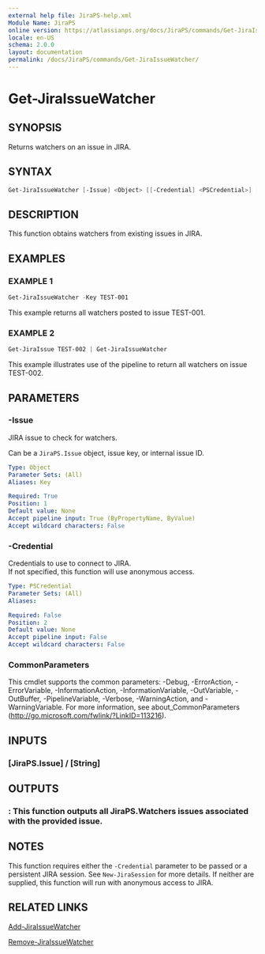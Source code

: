 ```yaml
---
external help file: JiraPS-help.xml
Module Name: JiraPS
online version: https://atlassianps.org/docs/JiraPS/commands/Get-JiraIssueWatcher/
locale: en-US
schema: 2.0.0
layout: documentation
permalink: /docs/JiraPS/commands/Get-JiraIssueWatcher/
---
```

# Get-JiraIssueWatcher

## SYNOPSIS

Returns watchers on an issue in JIRA.

## SYNTAX

```powershell
Get-JiraIssueWatcher [-Issue] <Object> [[-Credential] <PSCredential>] [<CommonParameters>]
```

## DESCRIPTION

This function obtains watchers from existing issues in JIRA.

## EXAMPLES

### EXAMPLE 1

```powershell
Get-JiraIssueWatcher -Key TEST-001
```

This example returns all watchers posted to issue TEST-001.

### EXAMPLE 2

```powershell
Get-JiraIssue TEST-002 | Get-JiraIssueWatcher
```

This example illustrates use of the pipeline to return all watchers on issue TEST-002.

## PARAMETERS

### -Issue

JIRA issue to check for watchers.

Can be a `JiraPS.Issue` object, issue key, or internal issue ID.

```yaml
Type: Object
Parameter Sets: (All)
Aliases: Key

Required: True
Position: 1
Default value: None
Accept pipeline input: True (ByPropertyName, ByValue)
Accept wildcard characters: False
```

### -Credential

Credentials to use to connect to JIRA.  
If not specified, this function will use anonymous access.

```yaml
Type: PSCredential
Parameter Sets: (All)
Aliases:

Required: False
Position: 2
Default value: None
Accept pipeline input: False
Accept wildcard characters: False
```

### CommonParameters

This cmdlet supports the common parameters: -Debug, -ErrorAction, -ErrorVariable, -InformationAction, -InformationVariable, -OutVariable, -OutBuffer, -PipelineVariable, -Verbose, -WarningAction, and -WarningVariable.
For more information, see about_CommonParameters (http://go.microsoft.com/fwlink/?LinkID=113216).

## INPUTS

### [JiraPS.Issue] / [String]

## OUTPUTS

### <TODO> : This function outputs all JiraPS.Watchers issues associated with the provided issue.

## NOTES

This function requires either the `-Credential` parameter to be passed or a persistent JIRA session.
See `New-JiraSession` for more details.
If neither are supplied, this function will run with anonymous access to JIRA.

## RELATED LINKS

[Add-JiraIssueWatcher](../Add-JiraIssueWatcher/)

[Remove-JiraIssueWatcher](../Remove-JiraIssueWatcher/)
